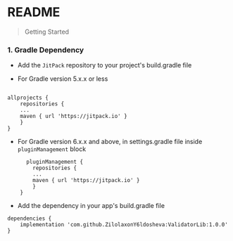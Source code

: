 # README

>Getting Started
### 1. Gradle Dependency
* Add the `JitPack` repository to your project's build.gradle file

- For Gradle version 5.x.x or less
```

allprojects {
    repositories {
    ...
    maven { url 'https://jitpack.io' }
    }
}
```
- For Gradle version 6.x.x and above, in settings.gradle file inside `pluginManagement` block
```
      pluginManagement {
        repositories {
        ...
        maven { url 'https://jitpack.io' }
        }
    }
```
* Add the dependency in your app's build.gradle file

```
dependencies {
	implementation 'com.github.ZilolaxonY6ldosheva:ValidatorLib:1.0.0'
}

